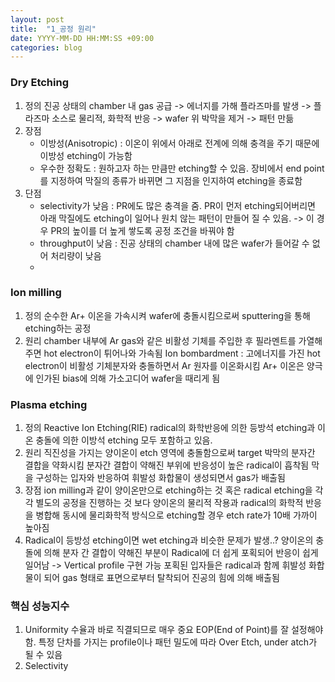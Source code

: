 ```yaml
---
layout: post
title:  "1_공정 원리"
date: YYYY-MM-DD HH:MM:SS +09:00
categories: blog
---
```



### Dry Etching
 1) 정의
    진공 상태의 chamber 내 gas 공급 -> 에너지를 가해 플라즈마를 발생 -> 플라즈마 소스로 물리적, 화학적 반응 -> wafer 위 박막을 제거 -> 패턴 만듦
 2) 장점
    - 이방성(Anisotropic) : 이온이 위에서 아래로 전계에 의해 충격을 주기 때문에 이방성 etching이 가능함
    - 우수한 정확도 : 원하고자 하는 만큼만 etching할 수 있음. 장비에서 end point를 지정하여 막질의 종류가 바뀌면 그 지점을 인지하여 etching을 종료함
 4) 단점
    - selectivity가 낮음 : PR에도 많은 충격을 줌. PR이 먼저 etching되어버리면 아래 막질에도 etching이 일어나 원치 않는 패턴이 만들어 질 수 있음. -> 이 경우 PR의 높이를 더 높게 쌓도록 공정 조건을 바꿔야 함
    - throughput이 낮음 : 진공 상태의 chamber 내에 많은 wafer가 들어갈 수 없어 처리량이 낮음
    - 
      

### Ion milling
1) 정의
   순수한 Ar+ 이온을 가속시켜 wafer에 충돌시킴으로써 sputtering을 통해 etching하는 공정
2) 원리
      chamber 내부에 Ar gas와 같은 비활성 기체를 주입한 후 필라멘트를 가열해주면 hot electron이 튀어나와 가속됨
      Ion bombardment :  고에너지를 가진 hot electron이 비활성 기체분자와 충돌하면서 Ar 원자를 이온화시킴
    Ar+ 이온은 양극에 인가된 bias에 의해 가소고디어 wafer을 때리게 됨


### Plasma etching
1) 정의
   Reactive Ion Etching(RIE)
   radical의 화학반응에 의한 등방석 etching과 이온 충돌에 의한 이방석 etching 모두 포함하고 있음.
2) 원리
   직진성을 가지는 양이온이 etch 영역에 충돌함으로써 target 박막의 분자간 결합을 약화시킴
   분자간 결합이 약해진 부위에 반응성이 높은 radical이 흡착됨
   막을 구성하는 입자와 반응하여 휘발성 화합물이 생성되면서 gas가 배출됨
3) 장점
   ion milling과 같이 양이온만으로 etching하는 것 혹은 radical etching을 각각 별도의 공정을 진행하는 것 보다 양이온의 물리적 작용과 radical의 화학적 반응을 병합해 동시에 물리화학적 방식으로 etching할 경우 etch rate가 10배 가까이 높아짐
4) Radical이 등방성 etching이면 wet etching과 비슷한 문제가 발생..?
   양이온의 충돌에 의해 분자 간 결합이 약해진 부분이 Radical에 더 쉽게 포획되어 반응이 쉽게 일어남 -> Vertical profile 구현 가능
   포획된 입자들은 radical과 함께 휘발성 화합물이 되어 gas 형태로 표면으로부터 탈착되어 진공의 힘에 의해 배출됨


### 핵심 성능지수
1. Uniformity
   수율과 바로 직결되므로 매우 중요
   EOP(End of Point)를 잘 설정해야 함.
   특정 단차를 가지는 profile이나 패턴 밀도에 따라 Over Etch, under atch가 될 수 있음
2. Selectivity